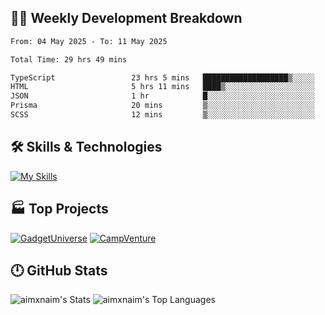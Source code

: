 

## 🧑‍💻 Weekly Development Breakdown

<!--START_SECTION:waka-->

```txt
From: 04 May 2025 - To: 11 May 2025

Total Time: 29 hrs 49 mins

TypeScript                 23 hrs 5 mins   ███████████████████▒░░░░░   77.41 %
HTML                       5 hrs 11 mins   ████▒░░░░░░░░░░░░░░░░░░░░   17.38 %
JSON                       1 hr            █░░░░░░░░░░░░░░░░░░░░░░░░   03.36 %
Prisma                     20 mins         ▒░░░░░░░░░░░░░░░░░░░░░░░░   01.12 %
SCSS                       12 mins         ▒░░░░░░░░░░░░░░░░░░░░░░░░   00.70 %
```

<!--END_SECTION:waka-->

## 🛠️ Skills & Technologies

[![My Skills](https://skillicons.dev/icons?i=angular,react,docker,mongodb,nodejs,express,github,bootstrap,prisma,postman,postgres&perline=8)](https://skillicons.dev)

## 🏭 Top Projects

[![GadgetUniverse](https://github-readme-stats.vercel.app/api/pin/?username=aimxnaim&repo=GadgetUniverse&theme=dark)](https://github.com/aimxnaim/GadgetUniverse)
[![CampVenture](https://github-readme-stats.vercel.app/api/pin/?username=aimxnaim&repo=CampVenture&theme=dark)](https://github.com/aimxnaim/CampVenture)

## 🕛 GitHub Stats

![aimxnaim's Stats](https://github-readme-stats.vercel.app/api?username=aimxnaim&theme=tokyonight&show_icons=true&hide_border=true&count_private=true)
![aimxnaim's Top Languages](https://github-readme-stats.vercel.app/api/top-langs/?username=aimxnaim&theme=tokyonight&show_icons=true&hide_border=true&layout=compact)




